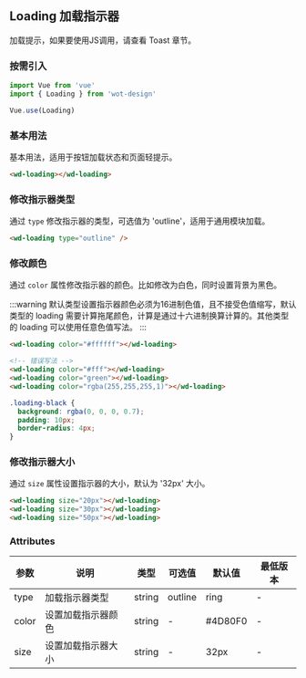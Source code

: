 ## Loading 加载指示器

加载提示，如果要使用JS调用，请查看 Toast 章节。

### 按需引入

```javascript
import Vue from 'vue'
import { Loading } from 'wot-design'

Vue.use(Loading)
```

### 基本用法

基本用法，适用于按钮加载状态和页面轻提示。

```html
<wd-loading></wd-loading>
```

### 修改指示器类型

通过 `type` 修改指示器的类型，可选值为 'outline'，适用于通用模块加载。

```html
<wd-loading type="outline" />
```

### 修改颜色

通过 `color` 属性修改指示器的颜色。比如修改为白色，同时设置背景为黑色。

:::warning
默认类型设置指示器颜色必须为16进制色值，且不接受色值缩写，默认类型的 loading 需要计算拖尾颜色，计算是通过十六进制换算计算的。其他类型的 loading 可以使用任意色值写法。
:::

```html
<wd-loading color="#ffffff"></wd-loading>

<!-- 错误写法 -->
<wd-loading color="#fff"></wd-loading>
<wd-loading color="green"></wd-loading>
<wd-loading color="rgba(255,255,255,1)"></wd-loading>
```

```css
.loading-black {
  background: rgba(0, 0, 0, 0.7);
  padding: 10px;
  border-radius: 4px;
}
```

### 修改指示器大小

通过 `size` 属性设置指示器的大小，默认为 '32px' 大小。

```html
<wd-loading size="20px"></wd-loading>
<wd-loading size="30px"></wd-loading>
<wd-loading size="50px"></wd-loading>
```

### Attributes

| 参数 | 说明 | 类型 | 可选值 | 默认值 | 最低版本 |
|-----|-----|------|-------|-------|---------|
| type | 加载指示器类型 | string | outline | ring | - |
| color | 设置加载指示器颜色 | string | - | #4D80F0 | - |
| size | 设置加载指示器大小 | string | - | 32px | - |

